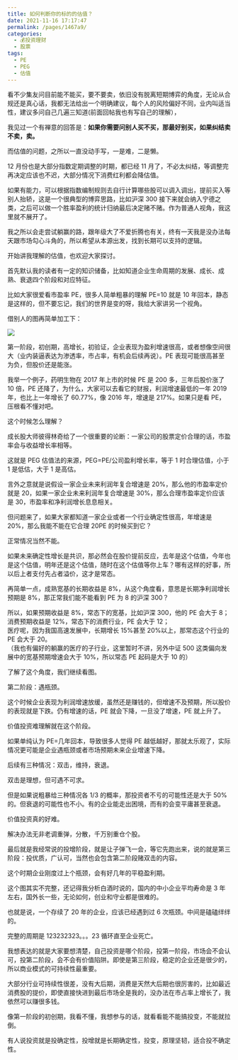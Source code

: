 ```yaml
---
title: 如何判断你的标的的估值？
date: 2021-11-16 17:17:47
permalink: /pages/1467a9/
categories:
  - 💰投资理财
  - 股票
tags:
  - PE
  - PEG
  - 估值
---
```

看不少集友问目前能不能买，要不要卖，依旧没有脱离短期博弈的角度，无论从合规还是真心话，我都无法给出一个明确建议，每个人的风险偏好不同，业内叫适当性，建议多问自己几遍三知道(前面回帖我也有写自己的理解），  
  
我见过一个有禅意的回答是：**如果你需要问别人买不买，那最好别买，如果纠结卖不卖，卖。**  
  
而估值的问题，之所以一直没动手写，一是难，二是懒。  
  
12 月份也是大部分指数定期调整的时期，都已经 11 月了，不必太纠结，等调整完再决定应该也不迟，大部分情况下消费红利都会降估值。  
  
如果有能力，可以根据指数编制规则去自行计算哪些股可以调入调出，提前买入等别人抬轿，这是一个很典型的博弈思路，比如沪深 300 接下来就会纳入宁德之类，之后可以做一个胜率盈利的统计归纳最后决定赌不赌。作为普通人视角，我这里就不展开了。  
  
我之所以会走尝试躺赢的路，跟年级大了不爱折腾也有关，终有一天我是没办法每天跟市场勾心斗角的，所以希望从本源出发，找到长期可以支持的逻辑。  
  
开始讲我理解的估值，也欢迎大家探讨。  
  
首先默认我的读者有一定的知识储备，比如知道企业生命周期的发展、成长、成熟、衰退四个阶段和对应特征。  
  
比如大家很爱看市盈率 PE，很多人简单粗暴的理解 PE=10 就是 10 年回本，静态是这样的，但不要忘记，我们的世界是变的呀，我给大家讲另一个视角。  
  
借别人的图再简单加工下：  
  
![](https://www.jisilu.cn/uploads/answer/20211115/7b016ecd051c3c7f023fa7980a2d48da.jpg)
  
  
第一阶段，初创期，高增长，初验证，企业表现为盈利增速很高，或者想像空间很大（业内装逼表达为渗透率，市占率，有机会后续再说）。PE 表现可能很高甚至为负，但股价还是能涨。  
  
我举一个例子，药明生物在 2017 年上市的时候 PE 是 200 多，三年后股价涨了 10 倍，PE 还降了，为什么，大家可以去看它的财报，利润增速最低的一年 2019 年，也比上一年增长了 60.77%，像 2016 年，增速是 217%。如果只是看 PE，压根看不懂对吧。  
  
这个时候怎么理解？  
  
成长股大师彼得林奇给了一个很重要的论断：一家公司的股票定价合理的话，市盈率会与收益增长率相等。  
  
这就是 PEG 估值法的来源，PEG=PE/公司盈利增长率，等于 1 时合理估值，小于 1 是低估，大于 1 是高估。  
  
言外之意就是说假设一家企业未来利润年复合增速是 20%，那么他的市盈率定价就是 20，如果一家企业未来利润年复合增速是 30%，那么合理市盈率定价应该是 30，市盈率和净利润增长息息相关。  
  
但问题来了，如果大家都知道一家企业或者一个行业确定性很高，年增速是 20%，那么我能不能在它合理 20PE 的时候买到它？  
  
正常情况当然不能。  
  
如果未来确定性增长是共识，那必然会在股价提前反应，去年是这个估值，今年也是这个估值，明年还是这个估值，随时在这个估值等你上车？哪有这样的好事，所以后上者支付先占者溢价，这才是常态。  
  
再简单一点，成熟宽基的长期收益是 8%，从这个角度看，意思是长期净利润增长预期是 8%，那正常我们能不能看到 PE 为 8 的沪深 300？  
  
所以，如果预期收益是 8%，常态下的宽基，比如沪深 300，他的 PE 会大于 8；  
消费预期收益是 12%，常态下的消费行业，PE 会大于 12；  
医疗呢，因为我国高速发展中，长期增长 15%甚至 20%以上，那常态这个行业的 PE 会大于 20。  
（我也有偏好的躺赢的医疗的子行业，这里暂时不讲，另外中证 500 这类偏向发展中的宽基预期增速会大于 10%，所以常态 PE 起码是大于 10 的）  
  
了解了这个角度，我们继续看图。  
  
第二阶段：遇瓶颈。  
  
这个时候企业表现为利润增速放缓，虽然还是赚钱的，但增速不及预期，所以股价的表现就是下跌。仍有增速的话，PE 就会下降，一旦没了增速，PE 就上升了。  
  
价值投资难理解就在这个阶段。  
  
如果单纯认为 PE=几年回本，导致很多人觉得 PE 越低越好，那就太乐观了，实际情况更可能是企业遇瓶颈或者市场预期未来企业增速下降。  
  
后续有三种情况：双击，维持，衰退。  
  
双击是理想，但可遇不可求。  
  
但是如果说粗暴给三种情况各 1/3 的概率，那投资者不亏的可能性还是大于 50%的。但衰退的可能性也不小。有的企业能走出困境，而有的会变平庸甚至衰退。  
  
价值投资真的好难。  
  
解决办法无非老调重弹，分散，千万别重仓个股。  
  
最后就是我经常说的投增阶段，就是让子弹飞一会，等它先跑出来，说的就是第三阶段：投优质，广认可，当然也会包含第二阶段赌双击的内容。  
  
这个时期企业刚度过上个瓶颈，会有好几年的平稳盈利期。  
  
这个图其实不完整，还记得我分析白酒时说的，国内的中小企业平均寿命是 3 年左右，国外长一些，无论如何，创业和守业都是很难的。  
  
也就是说，一个存续了 20 年的企业，应该已经遇到过 6 次瓶颈。中间是磕磕绊绊的。  
  
完整的周期是 123232323。。。23 循环直至企业死亡。  
  
我想表达的就是大家要想清楚，自己投资是哪个阶段，投第一阶段，市场会不会认可，投第二阶段，会不会有价值陷阱。即使是第三阶段，稳定的企业还是很少的，所以商业模式的可持续性最重要。  
  
大部分行业可持续性很差，没有大后期，消费是天然大后期也很厉害的，比如最近消费股的提价，即使直接快进到最后市场全是我的，没办法在市占率上增长了，我依然可以赚很多钱。  
  
像第一阶段的初创期，我看不懂，我想参与的话，就看看能不能搞投变，不能就拉倒。  
  
有人说投资就是投确定性，投增就是长期确定性，投变，原理坚韧，适合投不确定性。